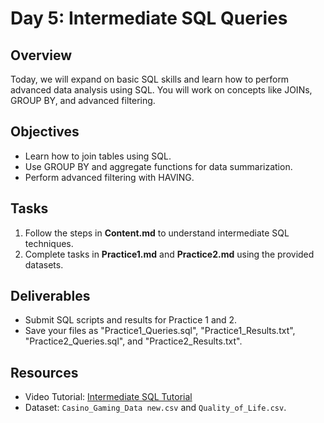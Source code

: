 # Day 5: Intermediate SQL Queries

## Overview
Today, we will expand on basic SQL skills and learn how to perform advanced data analysis using SQL. You will work on concepts like JOINs, GROUP BY, and advanced filtering.

## Objectives
- Learn how to join tables using SQL.
- Use GROUP BY and aggregate functions for data summarization.
- Perform advanced filtering with HAVING.

## Tasks
1. Follow the steps in **Content.md** to understand intermediate SQL techniques.
2. Complete tasks in **Practice1.md** and **Practice2.md** using the provided datasets.

## Deliverables
- Submit SQL scripts and results for Practice 1 and 2.
- Save your files as "Practice1_Queries.sql", "Practice1_Results.txt", "Practice2_Queries.sql", and "Practice2_Results.txt".

## Resources
- Video Tutorial: [Intermediate SQL Tutorial](https://www.youtube.com/results?search_query=intermediate+sql+joins+group+by)
- Dataset: `Casino_Gaming_Data new.csv` and `Quality_of_Life.csv`.
